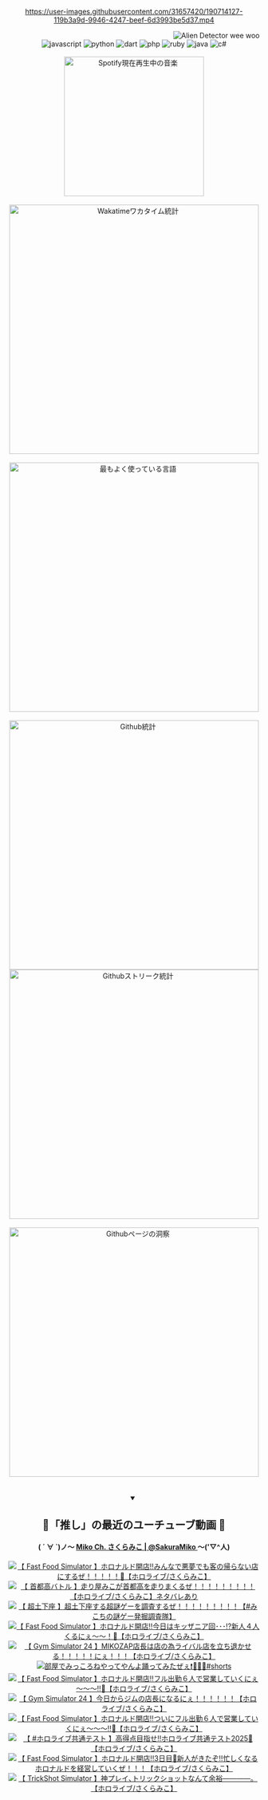 <!-- START: HERO IMAGE GIF ////////// ////////// ////////// -->
<!-- <img src="@/../assets/img/gaming/ghost-of-tsushima.gif" width="100%"  alt="nellyXinwei's Hero Gif Image"/> -->
<!-- END: HERO IMAGE GIF ////////// ////////// ////////// -->

<div align="center" >  
  
<!-- START:ワンピース 第1015話「ルフィはRED ROCを使う」 -->
<https://user-images.githubusercontent.com/31657420/190714127-119b3a9d-9946-4247-beef-6d3993be5d37.mp4>
<!-- END:ワンピース 第1015話「ルフィはRED ROCを使う」 -->

<!-- START:VISITOR COUNTER -->
<div width="100%" align="right">
<img src="https://komarev.com/ghpvc/?username=nellyXinwei&label=🛸&color=grey&style=for-the-badge&labelcolor=ffffff" alt="Alien Detector wee woo"/>
</div>
<!-- END:VISITOR COUNTER -->

<!-- START: PROGRAMMING LANGUAGES -->
<!-- 色彩 Color Scheme:
#961E3A, #8A0D42, #5A0640, #4F265E, #2B355A, #3E759B, #CC4246,
#BB2649, #AD1052, #700750, #633075, #364270, #4E92C2, #FF5357
Sauce: https://www.webcreatorbox.com/inspiration/pantone-2023
-->

<img src="https://img.shields.io/badge/javascript%20-%23BB2649.svg?&style=for-the-badge&logo=javascript&logoColor=white&labelColor=961E3A" alt="javascript"/>
<img src="https://img.shields.io/badge/python%20-%23AD1052.svg?&style=for-the-badge&logo=python&logoColor=white&labelColor=8A0D42" alt="python" />
<img src="https://img.shields.io/badge/dart%20-%23700750.svg?&style=for-the-badge&logo=dart&logoColor=white&labelColor=5A0640" alt="dart"/>
<img src="https://img.shields.io/badge/php%20-%23633075.svg?&style=for-the-badge&logo=php&logoColor=white&labelColor=4F265E" alt="php"/>
<img src="https://img.shields.io/badge/ruby%20-%23364270.svg?&style=for-the-badge&logo=ruby&logoColor=white&labelColor=2B355A" alt="ruby"/>
<img src="https://img.shields.io/badge/java%20-%234E92C2.svg?&style=for-the-badge&logo=openjdk&logoColor=white&labelColor=3E759B" alt="java"/>
<img src="https://img.shields.io/badge/c%23-%23FF5357.svg?style=for-the-badge&logo=c-sharp&logoColor=white&labelColor=CC4246" alt="c#"/>  
<!-- END: PROGRAMMING LANGUAGES -->

<br>
<br>

<!-- START: MUSIC STATUS -->
  <!-- <a href="https://newojima-gsrs-20220114.vercel.app/api/now-playing?open">
    <img src="https://newojima-gsrs-20220114.vercel.app/api/now-playing" alt="Spotify現在再生中の音楽">
  </a> -->
  <img src="https://newojima-grss-20230114.vercel.app/api/spotify?border_color=transparent" alt="Spotify現在再生中の音楽" width="280px">
<!-- END: MUSIC STATUS -->

<br>
<br>

<!-- START: GITHUB STATUS -->
<!-- 色彩 Color Scheme:  #BB2649, #AD1052, #700750, #633075 -->
<img align="center" src="https://newojima-grs-20230109.vercel.app/api/wakatime?username=njtalba5127&layout=compact&langs_count=10&locale=ja&hide_title=false&title_color=fff&hide_border=true&text_color=fff&bg_color=BB2649,BB2649,633075,633075&hide=other,css,html,bash,xml,git%20config,makefile,properties,yaml,markdown,text,json,jsx" alt="Wakatimeワカタイム統計" width="500px"/>

<br>
<br>

<!-- 色彩 Color Scheme:  #633075, #364270, #4E92C2 -->
  <img align="center" src="https://newojima-grs-20230109.vercel.app/api/top-langs?username=njtalba5127&layout=compact&text_color=fff&icon_color=fff&hide_border=true&&locale=ja&hide_title=false&title_color=fff&include_all_commits=true&card_width=445&langs_count=11&hide=c%23,powershell,shaderlab,hlsl,makefile,jupyter%20notebook,python,html,css,shell,batchfile,less,liquid,hack,scss&bg_color=4F265E,633075,4E92C2" alt="最もよく使っている言語" width="500px"/>

<br>
<br>

<!-- 色彩 Color Scheme:  #4E92C2, #FF5357 -->
  <img align="center" src="https://newojima-grs-20230109.vercel.app/api?username=njtalba5127&rank_icon=github&show_icons=true&&locale=ja&title_color=fff&text_color=fff&icon_color=fff&hide_border=true&hide_title=false&count_private=true&include_all_commits=true&card_width=495&disable_animations=true&bg_color=4E92C2,4E92C2,FF5357" alt="Github統計" width="500px"/>

<br>

<img align="center" src="https://streak-stats.demolab.com?user=njtalba5127&theme=dark&hide_border=true&locale=ja&ring=BB2649&stroke=222222&background=151515&sideLabels=BB2649&currStreakLabel=ffffff&border=BB2649&fire=FF5357&currStreakNum=ffffff&sideNums=FF5357&dates=ffffff" alt="Githubストリーク統計" width="500px"/>

<br>
<br>

  <img align="center" width="500px" src="@/../assets/img/page-insights.svg" alt="Githubページの洞察"/>
  
</div>
<!-- END: GITHUB STATUS -->

<br>
<br>

<div align="center">
<details open>
  <summary>

  </summary>

  <h2 align="center">🌸「推し」の最近のユーチューブ動画 🌸</h2>
  <h4>
  ( ´ ∀ `)ノ～ 
  <a href="https://www.youtube.com/@SakuraMiko">Miko Ch. さくらみこ | @SakuraMiko
  </a>
   ～('▽^人)
  </h4>

  <!-- BEGIN YOUTUBE-CARDS -->
<a href="https://www.youtube.com/watch?v=wpx3XgNeu5I"><img src="https://ytcards.demolab.com/?id=wpx3XgNeu5I&title=%E3%80%90+Fast+Food+Simulator+%E3%80%91%E3%83%9B%E3%83%AD%E3%83%8A%E3%83%AB%E3%83%89%E9%96%8B%E5%BA%97%E2%80%BC%E3%81%BF%E3%82%93%E3%81%AA%E3%81%A7%E6%82%AA%E5%A4%A2%E3%81%A7%E3%82%82%E5%AE%A2%E3%81%AE%E5%B8%B0%E3%82%89%E3%81%AA%E3%81%84%E5%BA%97%E3%81%AB%E3%81%99%E3%82%8B%E3%81%9C%EF%BC%81%EF%BC%81%EF%BC%81%EF%BC%81%EF%BC%81%F0%9F%8D%9F%E3%80%90%E3%83%9B%E3%83%AD%E3%83%A9%E3%82%A4%E3%83%96%2F%E3%81%95%E3%81%8F%E3%82%89%E3%81%BF%E3%81%93%E3%80%91&lang=ja&timestamp=1737890719&background_color=%230d1117&title_color=%23ffffff&stats_color=%23dedede&max_title_lines=1&width=187&border_radius=5&duration=0" alt="【 Fast Food Simulator 】ホロナルド開店‼みんなで悪夢でも客の帰らない店にするぜ！！！！！🍟【ホロライブ/さくらみこ】" title="【 Fast Food Simulator 】ホロナルド開店‼みんなで悪夢でも客の帰らない店にするぜ！！！！！🍟【ホロライブ/さくらみこ】"></a>
<a href="https://www.youtube.com/watch?v=11k784OmfZg"><img src="https://ytcards.demolab.com/?id=11k784OmfZg&title=%E3%80%90+%E9%A6%96%E9%83%BD%E9%AB%98%E3%83%90%E3%83%88%E3%83%AB+%E3%80%91%E8%B5%B0%E3%82%8A%E5%B1%8B%E3%81%BF%E3%81%93%E3%81%8C%E9%A6%96%E9%83%BD%E9%AB%98%E3%82%92%E8%B5%B0%E3%82%8A%E3%81%BE%E3%81%8F%E3%82%8B%E3%81%9C%EF%BC%81%EF%BC%81%EF%BC%81%EF%BC%81%EF%BC%81%EF%BC%81%EF%BC%81%EF%BC%81%EF%BC%81%E3%80%90%E3%83%9B%E3%83%AD%E3%83%A9%E3%82%A4%E3%83%96%2F%E3%81%95%E3%81%8F%E3%82%89%E3%81%BF%E3%81%93%E3%80%91%E3%83%8D%E3%82%BF%E3%83%90%E3%83%AC%E3%81%82%E3%82%8A&lang=ja&timestamp=1737823772&background_color=%230d1117&title_color=%23ffffff&stats_color=%23dedede&max_title_lines=1&width=187&border_radius=5&duration=13011" alt="【 首都高バトル 】走り屋みこが首都高を走りまくるぜ！！！！！！！！！【ホロライブ/さくらみこ】ネタバレあり" title="【 首都高バトル 】走り屋みこが首都高を走りまくるぜ！！！！！！！！！【ホロライブ/さくらみこ】ネタバレあり"></a>
<a href="https://www.youtube.com/watch?v=K9IccjZT6uE"><img src="https://ytcards.demolab.com/?id=K9IccjZT6uE&title=%E3%80%90+%E8%B6%85%E5%9C%9F%E4%B8%8B%E5%BA%A7+%E3%80%91%E8%B6%85%E5%9C%9F%E4%B8%8B%E5%BA%A7%E3%81%99%E3%82%8B%E8%B6%85%E8%AC%8E%E3%82%B2%E3%83%BC%E3%82%92%E8%AA%BF%E6%9F%BB%E3%81%99%E3%82%8B%E3%81%9C%EF%BC%81%EF%BC%81%EF%BC%81%EF%BC%81%EF%BC%81%EF%BC%81%EF%BC%81%EF%BC%81%EF%BC%81%E3%80%90%23%E3%81%BF%E3%81%93%E3%81%A1%E3%81%AE%E8%AC%8E%E3%82%B2%E3%83%BC%E7%99%BA%E6%8E%98%E8%AA%BF%E6%9F%BB%E9%9A%8A%E3%80%91&lang=ja&timestamp=1737733549&background_color=%230d1117&title_color=%23ffffff&stats_color=%23dedede&max_title_lines=1&width=187&border_radius=5&duration=11589" alt="【 超土下座 】超土下座する超謎ゲーを調査するぜ！！！！！！！！！【#みこちの謎ゲー発掘調査隊】" title="【 超土下座 】超土下座する超謎ゲーを調査するぜ！！！！！！！！！【#みこちの謎ゲー発掘調査隊】"></a>
<a href="https://www.youtube.com/watch?v=JO1qwwrRpZU"><img src="https://ytcards.demolab.com/?id=JO1qwwrRpZU&title=%E3%80%90+Fast+Food+Simulator+%E3%80%91%E3%83%9B%E3%83%AD%E3%83%8A%E3%83%AB%E3%83%89%E9%96%8B%E5%BA%97%E2%80%BC%E4%BB%8A%E6%97%A5%E3%81%AF%E3%82%AD%E3%83%83%E3%82%B6%E3%83%8B%E3%82%A2%E5%9B%9E%EF%BD%A5%EF%BD%A5%EF%BD%A5%E2%81%89%E6%96%B0%E4%BA%BA%EF%BC%94%E4%BA%BA%E3%81%8F%E3%82%8B%E3%81%AB%E3%81%87%EF%BD%9E%EF%BD%9E%EF%BC%81%F0%9F%8D%9F%E3%80%90%E3%83%9B%E3%83%AD%E3%83%A9%E3%82%A4%E3%83%96%2F%E3%81%95%E3%81%8F%E3%82%89%E3%81%BF%E3%81%93%E3%80%91&lang=ja&timestamp=1737643090&background_color=%230d1117&title_color=%23ffffff&stats_color=%23dedede&max_title_lines=1&width=187&border_radius=5&duration=8823" alt="【 Fast Food Simulator 】ホロナルド開店‼今日はキッザニア回･･･⁉新人４人くるにぇ～～！🍟【ホロライブ/さくらみこ】" title="【 Fast Food Simulator 】ホロナルド開店‼今日はキッザニア回･･･⁉新人４人くるにぇ～～！🍟【ホロライブ/さくらみこ】"></a>
<a href="https://www.youtube.com/watch?v=ADDLk04SWiM"><img src="https://ytcards.demolab.com/?id=ADDLk04SWiM&title=%E3%80%90+Gym+Simulator+24+%E3%80%91MIKOZAP%E5%BA%97%E9%95%B7%E3%81%AF%E5%BA%97%E3%81%AE%E7%82%BA%E3%83%A9%E3%82%A4%E3%83%90%E3%83%AB%E5%BA%97%E3%82%92%E7%AB%8B%E3%81%A1%E9%80%80%E3%81%8B%E3%81%9B%E3%82%8B%EF%BC%81%EF%BC%81%EF%BC%81%EF%BC%81%EF%BC%81%E3%81%AB%E3%81%87%EF%BC%81%EF%BC%81%EF%BC%81%E3%80%90%E3%83%9B%E3%83%AD%E3%83%A9%E3%82%A4%E3%83%96%2F%E3%81%95%E3%81%8F%E3%82%89%E3%81%BF%E3%81%93%E3%80%91&lang=ja&timestamp=1737561107&background_color=%230d1117&title_color=%23ffffff&stats_color=%23dedede&max_title_lines=1&width=187&border_radius=5&duration=12785" alt="【 Gym Simulator 24 】MIKOZAP店長は店の為ライバル店を立ち退かせる！！！！！にぇ！！！【ホロライブ/さくらみこ】" title="【 Gym Simulator 24 】MIKOZAP店長は店の為ライバル店を立ち退かせる！！！！！にぇ！！！【ホロライブ/さくらみこ】"></a>
<a href="https://www.youtube.com/watch?v=BEUwApnVxY0"><img src="https://ytcards.demolab.com/?id=BEUwApnVxY0&title=%E9%83%A8%E5%B1%8B%E3%81%A7%E3%81%BF%E3%81%A3%E3%81%93%E3%82%8D%E3%81%AD%E3%82%84%E3%81%A3%E3%81%A6%E3%82%84%E3%82%93%E3%82%88%E8%B8%8A%E3%81%A3%E3%81%A6%E3%81%BF%E3%81%9F%E3%81%9C%E3%81%87%E2%9D%97%EF%B8%8F%F0%9F%AB%B6%F0%9F%8F%BB%F0%9F%98%8E%23shorts&lang=ja&timestamp=1737540015&background_color=%230d1117&title_color=%23ffffff&stats_color=%23dedede&max_title_lines=1&width=187&border_radius=5&duration=26" alt="部屋でみっころねやってやんよ踊ってみたぜぇ❗️🫶🏻😎#shorts" title="部屋でみっころねやってやんよ踊ってみたぜぇ❗️🫶🏻😎#shorts"></a>
<a href="https://www.youtube.com/watch?v=K-251MuST9A"><img src="https://ytcards.demolab.com/?id=K-251MuST9A&title=%E3%80%90+Fast+Food+Simulator+%E3%80%91%E3%83%9B%E3%83%AD%E3%83%8A%E3%83%AB%E3%83%89%E9%96%8B%E5%BA%97%E2%80%BC%E3%83%95%E3%83%AB%E5%87%BA%E5%8B%A4%EF%BC%96%E4%BA%BA%E3%81%A7%E5%96%B6%E6%A5%AD%E3%81%97%E3%81%A6%E3%81%84%E3%81%8F%E3%81%AB%E3%81%87%EF%BD%9E%EF%BD%9E%EF%BD%9E%E2%80%BC%F0%9F%8D%9F%E3%80%90%E3%83%9B%E3%83%AD%E3%83%A9%E3%82%A4%E3%83%96%2F%E3%81%95%E3%81%8F%E3%82%89%E3%81%BF%E3%81%93%E3%80%91&lang=ja&timestamp=1737474158&background_color=%230d1117&title_color=%23ffffff&stats_color=%23dedede&max_title_lines=1&width=187&border_radius=5&duration=8903" alt="【 Fast Food Simulator 】ホロナルド開店‼フル出勤６人で営業していくにぇ～～～‼🍟【ホロライブ/さくらみこ】" title="【 Fast Food Simulator 】ホロナルド開店‼フル出勤６人で営業していくにぇ～～～‼🍟【ホロライブ/さくらみこ】"></a>
<a href="https://www.youtube.com/watch?v=IcudLoi2PCw"><img src="https://ytcards.demolab.com/?id=IcudLoi2PCw&title=%E3%80%90+Gym+Simulator+24+%E3%80%91%E4%BB%8A%E6%97%A5%E3%81%8B%E3%82%89%E3%82%B8%E3%83%A0%E3%81%AE%E5%BA%97%E9%95%B7%E3%81%AB%E3%81%AA%E3%82%8B%E3%81%AB%E3%81%87%EF%BC%81%EF%BC%81%EF%BC%81%EF%BC%81%EF%BC%81%EF%BC%81%E3%80%90%E3%83%9B%E3%83%AD%E3%83%A9%E3%82%A4%E3%83%96%2F%E3%81%95%E3%81%8F%E3%82%89%E3%81%BF%E3%81%93%E3%80%91&lang=ja&timestamp=1737387814&background_color=%230d1117&title_color=%23ffffff&stats_color=%23dedede&max_title_lines=1&width=187&border_radius=5&duration=12271" alt="【 Gym Simulator 24 】今日からジムの店長になるにぇ！！！！！！【ホロライブ/さくらみこ】" title="【 Gym Simulator 24 】今日からジムの店長になるにぇ！！！！！！【ホロライブ/さくらみこ】"></a>
<a href="https://www.youtube.com/watch?v=cXBHSzViBY4"><img src="https://ytcards.demolab.com/?id=cXBHSzViBY4&title=%E3%80%90+Fast+Food+Simulator+%E3%80%91%E3%83%9B%E3%83%AD%E3%83%8A%E3%83%AB%E3%83%89%E9%96%8B%E5%BA%97%E2%80%BC%E3%81%A4%E3%81%84%E3%81%AB%E3%83%95%E3%83%AB%E5%87%BA%E5%8B%A4%EF%BC%96%E4%BA%BA%E3%81%A7%E5%96%B6%E6%A5%AD%E3%81%97%E3%81%A6%E3%81%84%E3%81%8F%E3%81%AB%E3%81%87%EF%BD%9E%EF%BD%9E%EF%BD%9E%E2%80%BC%F0%9F%8D%9F%E3%80%90%E3%83%9B%E3%83%AD%E3%83%A9%E3%82%A4%E3%83%96%2F%E3%81%95%E3%81%8F%E3%82%89%E3%81%BF%E3%81%93%E3%80%91&lang=ja&timestamp=1737302617&background_color=%230d1117&title_color=%23ffffff&stats_color=%23dedede&max_title_lines=1&width=187&border_radius=5&duration=8703" alt="【 Fast Food Simulator 】ホロナルド開店‼ついにフル出勤６人で営業していくにぇ～～～‼🍟【ホロライブ/さくらみこ】" title="【 Fast Food Simulator 】ホロナルド開店‼ついにフル出勤６人で営業していくにぇ～～～‼🍟【ホロライブ/さくらみこ】"></a>
<a href="https://www.youtube.com/watch?v=W7hCj5B7ACQ"><img src="https://ytcards.demolab.com/?id=W7hCj5B7ACQ&title=%E3%80%90+%23%E3%83%9B%E3%83%AD%E3%83%A9%E3%82%A4%E3%83%96%E5%85%B1%E9%80%9A%E3%83%86%E3%82%B9%E3%83%88+%E3%80%91%E9%AB%98%E5%BE%97%E7%82%B9%E7%9B%AE%E6%8C%87%E3%81%9B%E2%80%BC%E3%83%9B%E3%83%AD%E3%83%A9%E3%82%A4%E3%83%96%E5%85%B1%E9%80%9A%E3%83%86%E3%82%B9%E3%83%882025%F0%9F%93%9D%E3%80%90%E3%83%9B%E3%83%AD%E3%83%A9%E3%82%A4%E3%83%96%2F%E3%81%95%E3%81%8F%E3%82%89%E3%81%BF%E3%81%93%E3%80%91&lang=ja&timestamp=1737288549&background_color=%230d1117&title_color=%23ffffff&stats_color=%23dedede&max_title_lines=1&width=187&border_radius=5&duration=3519" alt="【 #ホロライブ共通テスト 】高得点目指せ‼ホロライブ共通テスト2025📝【ホロライブ/さくらみこ】" title="【 #ホロライブ共通テスト 】高得点目指せ‼ホロライブ共通テスト2025📝【ホロライブ/さくらみこ】"></a>
<a href="https://www.youtube.com/watch?v=lA3QRSFsBpE"><img src="https://ytcards.demolab.com/?id=lA3QRSFsBpE&title=%E3%80%90++Fast+Food+Simulator+%E3%80%91%E3%83%9B%E3%83%AD%E3%83%8A%E3%83%AB%E3%83%89%E9%96%8B%E5%BA%97%E2%80%BC3%E6%97%A5%E7%9B%AE%F0%9F%8D%94%E6%96%B0%E4%BA%BA%E3%81%8C%E3%81%8D%E3%81%9F%E3%81%9E%E2%80%BC%E5%BF%99%E3%81%97%E3%81%8F%E3%81%AA%E3%82%8B%E3%83%9B%E3%83%AD%E3%83%8A%E3%83%AB%E3%83%89%E3%82%92%E7%B5%8C%E5%96%B6%E3%81%97%E3%81%A6%E3%81%84%E3%81%8F%E3%81%9C%EF%BC%81%EF%BC%81%EF%BC%81%E3%80%90%E3%83%9B%E3%83%AD%E3%83%A9%E3%82%A4%E3%83%96%2F%E3%81%95%E3%81%8F%E3%82%89%E3%81%BF%E3%81%93%E3%80%91&lang=ja&timestamp=1737127570&background_color=%230d1117&title_color=%23ffffff&stats_color=%23dedede&max_title_lines=1&width=187&border_radius=5&duration=8085" alt="【  Fast Food Simulator 】ホロナルド開店‼3日目🍔新人がきたぞ‼忙しくなるホロナルドを経営していくぜ！！！【ホロライブ/さくらみこ】" title="【  Fast Food Simulator 】ホロナルド開店‼3日目🍔新人がきたぞ‼忙しくなるホロナルドを経営していくぜ！！！【ホロライブ/さくらみこ】"></a>
<a href="https://www.youtube.com/watch?v=plE3yeX_bbQ"><img src="https://ytcards.demolab.com/?id=plE3yeX_bbQ&title=%E3%80%90+TrickShot+Simulator+%E3%80%91%E7%A5%9E%E3%83%97%E3%83%AC%E3%82%A4%EF%BD%A4%E3%83%88%E3%83%AA%E3%83%83%E3%82%AF%E3%82%B7%E3%83%A7%E3%83%83%E3%83%88%E3%81%AA%E3%82%93%E3%81%A6%E4%BD%99%E8%A3%95%E2%80%95%E2%80%95%E2%80%95%E2%80%95%E3%80%82%E3%80%90%E3%83%9B%E3%83%AD%E3%83%A9%E3%82%A4%E3%83%96%2F%E3%81%95%E3%81%8F%E3%82%89%E3%81%BF%E3%81%93%E3%80%91&lang=ja&timestamp=1737118324&background_color=%230d1117&title_color=%23ffffff&stats_color=%23dedede&max_title_lines=1&width=187&border_radius=5&duration=6183" alt="【 TrickShot Simulator 】神プレイ､トリックショットなんて余裕――――。【ホロライブ/さくらみこ】" title="【 TrickShot Simulator 】神プレイ､トリックショットなんて余裕――――。【ホロライブ/さくらみこ】"></a>
<!-- END YOUTUBE-CARDS -->

</div>
  
</details>
